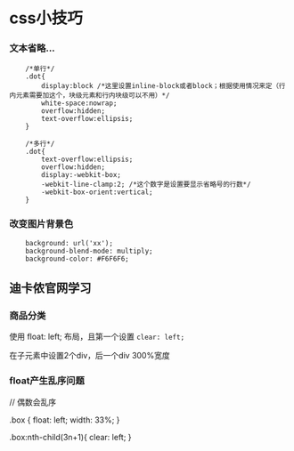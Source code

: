 # css小技巧

### 文本省略...
```
    /*单行*/
    .dot{
        display:block /*这里设置inline-block或者block；根据使用情况来定（行内元素需要加这个，块级元素和行内块级可以不用）*/
        white-space:nowrap;
        overflow:hidden;
        text-overflow:ellipsis;
    }

    /*多行*/
    .dot{
        text-overflow:ellipsis;
        overflow:hidden;
        display:-webkit-box;
        -webkit-line-clamp:2; /*这个数字是设置要显示省略号的行数*/
        -webkit-box-orient:vertical;
    }
```

### 改变图片背景色

```
    background: url('xx');
    background-blend-mode: multiply;
    background-color: #F6F6F6;
```


## 迪卡侬官网学习


### 商品分类
使用 float: left; 布局，且第一个设置 `clear: left;`

在子元素中设置2个div，后一个div 300%宽度


###  float产生乱序问题

<div class="box">
    <div class="item">
    </div>
</div>

// 偶数会乱序

.box {
  float: left;
  width: 33%;
}

.box:nth-child(3n+1){
  clear: left;
}

